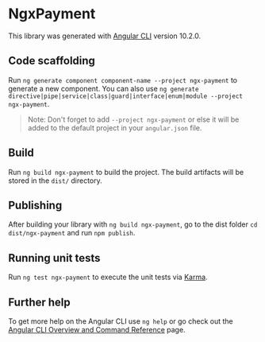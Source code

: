 # NgxPayment

This library was generated with [Angular CLI](https://github.com/angular/angular-cli) version 10.2.0.

## Code scaffolding

Run `ng generate component component-name --project ngx-payment` to generate a new component. You can also use `ng generate directive|pipe|service|class|guard|interface|enum|module --project ngx-payment`.
> Note: Don't forget to add `--project ngx-payment` or else it will be added to the default project in your `angular.json` file. 

## Build

Run `ng build ngx-payment` to build the project. The build artifacts will be stored in the `dist/` directory.

## Publishing

After building your library with `ng build ngx-payment`, go to the dist folder `cd dist/ngx-payment` and run `npm publish`.

## Running unit tests

Run `ng test ngx-payment` to execute the unit tests via [Karma](https://karma-runner.github.io).

## Further help

To get more help on the Angular CLI use `ng help` or go check out the [Angular CLI Overview and Command Reference](https://angular.io/cli) page.
